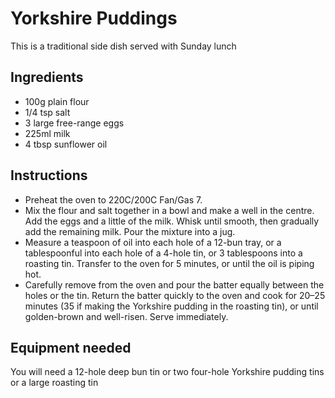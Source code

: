 # Yorkshire Puddings

This is a traditional side dish served with Sunday lunch

## Ingredients

- 100g plain flour
- 1/4 tsp salt
- 3 large free-range eggs
- 225ml milk
- 4 tbsp sunflower oil

## Instructions

- Preheat the oven to 220C/200C Fan/Gas 7.
- Mix the flour and salt together in a bowl and make a well in the centre. Add the eggs and a little of the milk.   Whisk until smooth, then gradually add the remaining milk. Pour the mixture into a jug.
- Measure a teaspoon of oil into each hole of a 12-bun tray, or a tablespoonful into each hole of a 4-hole tin, or 3 tablespoons into a roasting tin. Transfer to the oven for 5 minutes, or until the oil is piping hot.
- Carefully remove from the oven and pour the batter equally between the holes or the tin. Return the batter quickly to the oven and cook for 20–25 minutes (35 if making the Yorkshire pudding in the roasting tin), or until golden-brown and well-risen. Serve immediately.

## Equipment needed

You will need a 12-hole deep bun tin or two four-hole Yorkshire pudding tins or a large roasting tin 
